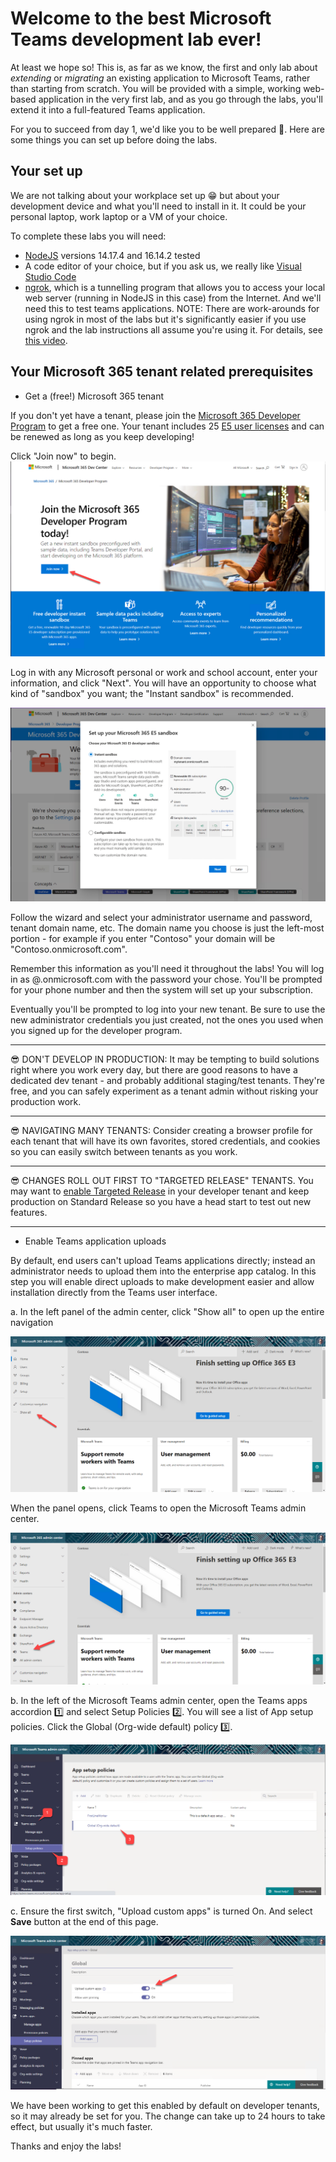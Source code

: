 # Welcome to the best Microsoft Teams development lab ever!

At least we hope so! This is, as far as we know, the first and only lab about _extending_ or _migrating_ an existing application to Microsoft Teams, rather than starting from scratch. You will be provided with a simple, working web-based application in the very first lab, and as you go through the labs, you'll extend it into a full-featured Teams application.

For you to succeed from day 1, we'd like you to be well prepared 🚀.
Here are some things you can set up before doing the labs. 

## Your set up

We are not talking about your workplace set up 😁 but about your development device and what you'll need to install in it.
It could be your personal laptop, work laptop or a VM of your choice.

To complete these labs you will need:

- [NodeJS](https://nodejs.org/en/download/) versions 14.17.4 and 16.14.2 tested
- A code editor of your choice, but if you ask us, we really like [Visual Studio Code](https://code.visualstudio.com/download)
- [ngrok](https://ngrok.com/download), which is a tunnelling program that allows you to access your local web server (running in NodeJS in this case) from the Internet. And we'll need this to test teams applications. NOTE: There are work-arounds for using ngrok in most of the labs but it's significantly easier if you use ngrok and the lab instructions all assume you're using it. For details, see [this video](https://www.youtube.com/watch?v=A5U-3o-mHD0).

## Your Microsoft 365 tenant related prerequisites

- Get a (free!) Microsoft 365 tenant

If you don't yet have a tenant, please join the [Microsoft 365 Developer Program](https://developer.microsoft.com/microsoft-365/dev-program?WT.mc_id=m365-58890-cxa) to get a free one. Your tenant includes 25 [E5 user licenses](https://www.microsoft.com/microsoft-365/enterprise/compare-office-365-plans) and can be renewed as long as you keep developing!

Click "Join now" to begin.
![Signup](./assets/01-003-JoinM365DevProgram1.png)

Log in with any Microsoft personal or work and school account, enter your information, and click "Next". You will have an opportunity to choose what kind of "sandbox" you want; the "Instant sandbox" is recommended.

![Signup](./assets/01-004-JoinM365DevProgram2.png)

Follow the wizard and select your administrator username and password, tenant domain name, etc. The domain name you choose is just the left-most portion - for example if you enter "Contoso" your domain will be "Contoso.onmicrosoft.com".

Remember this information as you'll need it throughout the labs! You will log in as <username>@<domain>.onmicrosoft.com with the password your chose. You'll be prompted for your phone number and then the system will set up your subscription.

Eventually you'll be prompted to log into your new tenant. Be sure to use the new administrator credentials you just created, not the ones you used when you signed up for the developer program.

---
😎 DON'T DEVELOP IN PRODUCTION: It may be tempting to build solutions right where you work every day, but there are good reasons to have a dedicated dev tenant - and probably additional staging/test tenants. They're free, and you can safely experiment as a tenant admin without risking your production work. 

---
😎 NAVIGATING MANY TENANTS: Consider creating a browser profile for each tenant that will have its own favorites, stored credentials, and cookies so you can easily switch between tenants as you work.

---
😎 CHANGES ROLL OUT FIRST TO "TARGETED RELEASE" TENANTS. You may want to [enable Targeted Release](https://docs.microsoft.com/microsoft-365/admin/manage/release-options-in-office-365) in your developer tenant and keep production on Standard Release so you have a head start to test out new features.

---

- Enable Teams application uploads

By default, end users can't upload Teams applications directly; instead an administrator needs to upload them into the enterprise app catalog. In this step you will enable direct uploads to make development easier and allow installation directly from the Teams user interface.

  a. In the left panel of the admin center, click "Show all" to open up the entire navigation

  ![M365 Admin](./assets/01-005-M365Admin.png)

  When the panel opens, click Teams to open the Microsoft Teams admin center.

  ![M365 Admin](./assets/01-006-M365Admin2.png)

  b. In the left of the Microsoft Teams admin center, open the Teams apps accordion 1️⃣ and select Setup Policies 2️⃣. You will see a list of App setup policies. Click the Global (Org-wide default) policy 3️⃣.

  ![Teams admin](./assets/01-007-TeamsAdmin1.png)

 c. Ensure the first switch, "Upload custom apps" is turned On. And select **Save** button at the end of this page.

 ![Teams admin](./assets/01-008-TeamsAdmin2.png)

 We have been working to get this enabled by default on developer tenants, so it may already be set for you. The change can take up to 24 hours to take effect, but usually it's much faster.

Thanks and enjoy the labs!
